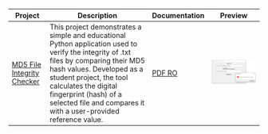 | Project | Description | Documentation | Preview |
|--------|-------------|---------------|---------|
| [MD5 File Integrity Checker](https://github.com/Iustin999/cybersecurity/tree/main/projects/integrity-md5-checker) | This project demonstrates a simple and educational Python application used to verify the integrity of .txt files by comparing their MD5 hash values. Developed as a student project, the tool calculates the digital fingerprint (hash) of a selected file and compares it with a user-provided reference value. | [PDF RO](https://github.com/Iustin999/cybersecurity/blob/main/projects/integrity-md5-checker/MD5-security.pdf) | ![preview](https://github.com/Iustin999/cybersecurity/blob/main/projects/integrity-md5-checker/hashing.png) | | [AES Message Encryptor](https://github.com/Iustin999/cybersecurity/tree/main/projects/AES%20Message%20Encryptor) | A simple command-line Python app that encrypts and decrypts messages using AES-CBC, with a secure key derived from a passphrase via SHA-256. | [PDF EN](https://github.com/Iustin999/cybersecurity/blob/main/projects/integrity-md5-checker/MD5-security.pdf) | ![preview](https://github.com/Iustin999/cybersecurity/blob/main/projects/AES%20Message%20Encryptor/5.png) | 
